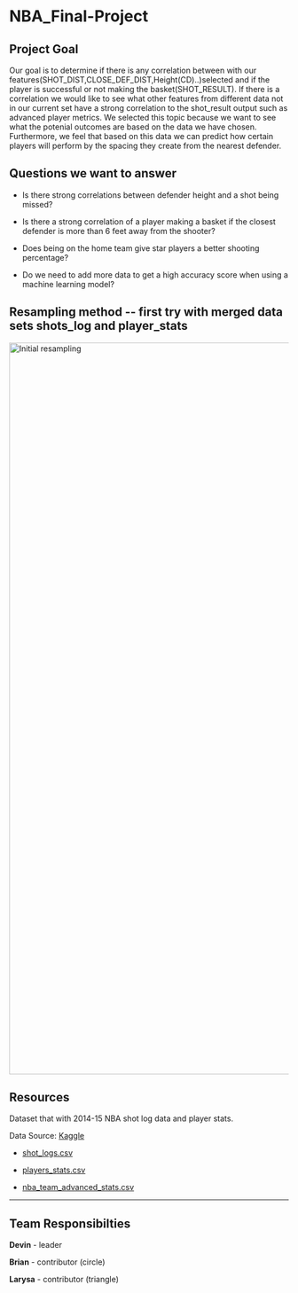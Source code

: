 # NBA_Final-Project

## Project Goal

Our goal is to determine if there is any correlation between with our features(SHOT_DIST,CLOSE_DEF_DIST,Height(CD)..)selected and if the player is successful or not making the basket(SHOT_RESULT). If there is a correlation we would like to see what other features from different data not in our current set have a strong correlation to the shot_result output such as advanced player metrics. We selected this topic because we want to see what the potenial outcomes are based on the data we have chosen. Furthermore, we feel that based on this data we can predict how certain players will perform by the spacing they create from the nearest defender.


## Questions we want to answer
- Is there strong correlations between defender height and a shot being missed?

- Is there a strong correlation of a player making a basket if the closest defender is more than 6 feet away from the shooter?

- Does being on the home team give star players a better shooting percentage?

- Do we need to add more data to get a high accuracy score when using a machine learning model?

## Resampling method -- first try with merged data sets shots_log and player_stats
<img width="1320" alt="Initial resampling" src="https://user-images.githubusercontent.com/67278193/102673006-77f2d180-4160-11eb-87ce-c05a6edf0bbf.png">


## Resources

Dataset that with 2014-15 NBA shot log data and player stats. 

Data Source: [Kaggle](https://www.kaggle.com/drgilermo/nba-players-stats-20142015)

- [shot_logs.csv](https://github.com/Deving789/NBA_Final-Project/blob/main/shot_logs.csv)

- [players_stats.csv](https://github.com/Deving789/NBA_Final-Project/blob/main/players_stats.csv)

- [nba_team_advanced_stats.csv](https://github.com/Deving789/NBA_Final-Project/blob/main/nba_team_advanced_stats.csv)

----------
## Team Responsibilties

**Devin** - leader

**Brian** - contributor (circle)

**Larysa** - contributor (triangle)

